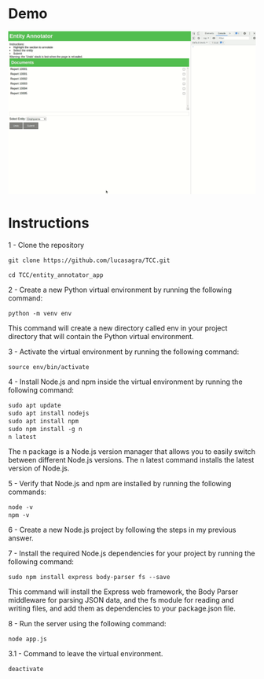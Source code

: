 # Demo
![gif](https://github.com/lucasagra/TCC/blob/main/entity_annotator_app/website-annotator.gif)

# Instructions
1 - Clone the repository
```
git clone https://github.com/lucasagra/TCC.git
```

```
cd TCC/entity_annotator_app
```

2 - Create a new Python virtual environment by running the following command:

```
python -m venv env
```

This command will create a new directory called env in your project directory that will contain the Python virtual environment.

3 - Activate the virtual environment by running the following command:

```
source env/bin/activate
```

4 - Install Node.js and npm inside the virtual environment by running the following command:
```
sudo apt update
sudo apt install nodejs
sudo apt install npm
sudo npm install -g n
n latest 
```

The n package is a Node.js version manager that allows you to easily switch between different Node.js versions. The n latest command installs the latest version of Node.js.

5 - Verify that Node.js and npm are installed by running the following commands:

```
node -v
npm -v
```

6 - Create a new Node.js project by following the steps in my previous answer.

7 - Install the required Node.js dependencies for your project by running the following command:

```
sudo npm install express body-parser fs --save
```

This command will install the Express web framework, the Body Parser middleware for parsing JSON data, and the fs module for reading and writing files, and add them as dependencies to your package.json file.

8 - Run the server using the following command:

```
node app.js
```

3.1 - Command to leave the virtual environment.

```
deactivate
```